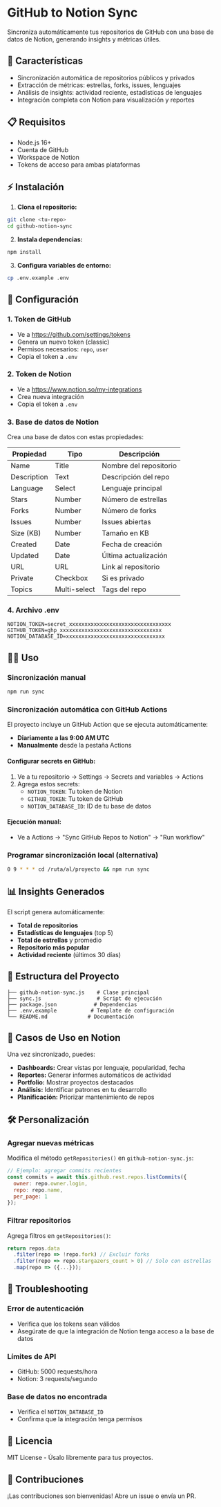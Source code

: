 # GitHub to Notion Sync

Sincroniza automáticamente tus repositorios de GitHub con una base de datos de Notion, generando insights y métricas útiles.

## 🚀 Características

- Sincronización automática de repositorios públicos y privados
- Extracción de métricas: estrellas, forks, issues, lenguajes
- Análisis de insights: actividad reciente, estadísticas de lenguajes
- Integración completa con Notion para visualización y reportes

## 📋 Requisitos

- Node.js 16+
- Cuenta de GitHub
- Workspace de Notion
- Tokens de acceso para ambas plataformas

## ⚡ Instalación

1. **Clona el repositorio:**
```bash
git clone <tu-repo>
cd github-notion-sync
```

2. **Instala dependencias:**
```bash
npm install
```

3. **Configura variables de entorno:**
```bash
cp .env.example .env
```

## 🔧 Configuración

### 1. Token de GitHub
- Ve a https://github.com/settings/tokens
- Genera un nuevo token (classic)
- Permisos necesarios: `repo`, `user`
- Copia el token a `.env`

### 2. Token de Notion
- Ve a https://www.notion.so/my-integrations
- Crea nueva integración
- Copia el token a `.env`

### 3. Base de datos de Notion
Crea una base de datos con estas propiedades:

| Propiedad | Tipo | Descripción |
|-----------|------|-------------|
| Name | Title | Nombre del repositorio |
| Description | Text | Descripción del repo |
| Language | Select | Lenguaje principal |
| Stars | Number | Número de estrellas |
| Forks | Number | Número de forks |
| Issues | Number | Issues abiertas |
| Size (KB) | Number | Tamaño en KB |
| Created | Date | Fecha de creación |
| Updated | Date | Última actualización |
| URL | URL | Link al repositorio |
| Private | Checkbox | Si es privado |
| Topics | Multi-select | Tags del repo |

### 4. Archivo .env
```env
NOTION_TOKEN=secret_xxxxxxxxxxxxxxxxxxxxxxxxxxxxxxxxx
GITHUB_TOKEN=ghp_xxxxxxxxxxxxxxxxxxxxxxxxxxxxxxxxx
NOTION_DATABASE_ID=xxxxxxxxxxxxxxxxxxxxxxxxxxxxxxxx
```

## 🏃‍♂️ Uso

### Sincronización manual
```bash
npm run sync
```

### Sincronización automática con GitHub Actions

El proyecto incluye un GitHub Action que se ejecuta automáticamente:

- **Diariamente a las 9:00 AM UTC**
- **Manualmente** desde la pestaña Actions

#### Configurar secrets en GitHub:
1. Ve a tu repositorio → Settings → Secrets and variables → Actions
2. Agrega estos secrets:
   - `NOTION_TOKEN`: Tu token de Notion
   - `GITHUB_TOKEN`: Tu token de GitHub
   - `NOTION_DATABASE_ID`: ID de tu base de datos

#### Ejecución manual:
- Ve a Actions → "Sync GitHub Repos to Notion" → "Run workflow"

### Programar sincronización local (alternativa)
```bash
0 9 * * * cd /ruta/al/proyecto && npm run sync
```

## 📊 Insights Generados

El script genera automáticamente:

- **Total de repositorios**
- **Estadísticas de lenguajes** (top 5)
- **Total de estrellas** y promedio
- **Repositorio más popular**
- **Actividad reciente** (últimos 30 días)

## 📁 Estructura del Proyecto

```
├── github-notion-sync.js    # Clase principal
├── sync.js                  # Script de ejecución
├── package.json            # Dependencias
├── .env.example           # Template de configuración
└── README.md             # Documentación
```

## 🔄 Casos de Uso en Notion

Una vez sincronizado, puedes:

- **Dashboards:** Crear vistas por lenguaje, popularidad, fecha
- **Reportes:** Generar informes automáticos de actividad
- **Portfolio:** Mostrar proyectos destacados
- **Análisis:** Identificar patrones en tu desarrollo
- **Planificación:** Priorizar mantenimiento de repos

## 🛠️ Personalización

### Agregar nuevas métricas
Modifica el método `getRepositories()` en `github-notion-sync.js`:

```javascript
// Ejemplo: agregar commits recientes
const commits = await this.github.rest.repos.listCommits({
  owner: repo.owner.login,
  repo: repo.name,
  per_page: 1
});
```

### Filtrar repositorios
Agrega filtros en `getRepositories()`:

```javascript
return repos.data
  .filter(repo => !repo.fork) // Excluir forks
  .filter(repo => repo.stargazers_count > 0) // Solo con estrellas
  .map(repo => ({...}));
```

## 🚨 Troubleshooting

### Error de autenticación
- Verifica que los tokens sean válidos
- Asegúrate de que la integración de Notion tenga acceso a la base de datos

### Límites de API
- GitHub: 5000 requests/hora
- Notion: 3 requests/segundo

### Base de datos no encontrada
- Verifica el `NOTION_DATABASE_ID`
- Confirma que la integración tenga permisos

## 📝 Licencia

MIT License - Úsalo libremente para tus proyectos.

## 🤝 Contribuciones

¡Las contribuciones son bienvenidas! Abre un issue o envía un PR.
